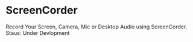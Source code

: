 # ScreenCorder
Record Your Screen, Camera, Mic or Desktop Audio using ScreenCorder.
Staus: Under Devlopment
